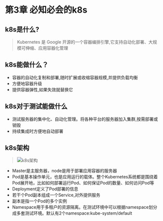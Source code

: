 # 第3章 必知必会的k8s

## k8s是什么?

 > Kubernetes 是 Google 开源的一个容器编排引擎,它支持自动化部署、大规模可伸缩、应用容器化管理

## k8s能做什么？

+ 容器的自动化复制和部署,随时扩展或收缩容器规模,并提供负载均衡
+ 方便地容器升级
+ 提供容器弹性,如果失效就替换它

## k8s对于测试能做什么

+ 测试服务器的集中化、自动化管理。将各种平台的服务器加入集群,按需部署或销毁
+ 持续集成时方便地自动部署

## k8s架构

> ![k8s架构](https://i.loli.net/2019/06/02/5cf387e0a031733995.jpg)

+ Master是主服务器，node是用于部署应用容器的服务器
+ Pod是基本操作单元，也是应用运行的载体。整个Kubernetes系统都是围绕着Pod展开地，比如如何部署运行Pod、如何保证Pod的数量、如何访问Pod等
+ Deployment定义了Pod部署的信息
+ 若干个Pod副本组成一个Service,对外提供服务
+ 副本是指一个Pod的多个实例
+ Namespace用于多租户的资源隔离。在测试环境中可以根据namespace划分成多套测试环境。默认有2个namespace:kube-system/default
